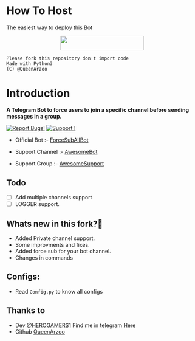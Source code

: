 # How To Host
The easiest way to deploy this Bot
<p align="center"><a href="https://heroku.com/deploy?template=https://github.com/QueenArzoo/ForceSubAllBot"> <img src="https://img.shields.io/badge/Deploy%20To%20Heroku-red?style=for-the-badge&logo=heroku" width="220" height="38.45"/></a></p>


```
Please fork this repository don't import code
Made with Python3
(C) @QueenArzoo

```

# Introduction
**A Telegram Bot to force users to join a specific channel before sending messages in a group.**

[![Report Bugs!](https://badgen.net/badge/🐞%20Report%20/Bugs/red)](https://t.me/mr_sukkun)
[![Support !](https://badgen.net/badge/Support%20/Group/blue)](https://telegram.dog/friend_warriors)

- Official Bot :- [ForceSubAllBot](https://t.me/Forcejoinchannelbot)

- Support Channel :- [AwesomeBot](http://t.me/mr_sukkun)

- Support Group :- [AwesomeSupport](http://t.me/stranger_warriors)

## Todo
- [ ] Add multiple channels support
- [ ] LOGGER support.

## Whats new in this fork?🤔
- Added Private channel support.
- Some improvments and fixes.
- Added force sub for your bot channel.
- Changes in commands
    
## Configs:
- Read `Config.py` to know all configs

## Thanks to
- Dev [@HEROGAMERS1](https://t.me/mr_sukkun) Find me in telegram [Here](https://t.me/mr_sukkun)
- Github [QueenArzoo](https://github.com/QueenArzoo)

